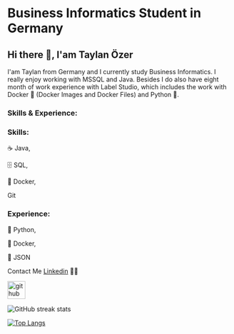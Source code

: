 # Business Informatics Student in Germany
## Hi there 👋, I'am Taylan Özer

I'am Taylan from Germany and I currently study Business Informatics. I really enjoy working with MSSQL and Java. Besides I do also have eight month of work experience with Label Studio, which includes the work with Docker 🐳 (Docker Images and Docker Files) and Python 🐍.

### Skills & Experience: 

### Skills:

☕ Java, 

🗄️ SQL,

🐳 Docker,

  Git

### Experience:

🐍 Python, 
  
🐳 Docker,

📜 JSON
  
Contact Me [Linkedin](https://www.linkedin.com/in/taylan-özer-ab6890143/) 👨‍💻

[<img src='https://cdn.jsdelivr.net/npm/simple-icons@3.0.1/icons/github.svg' alt='github' height='40'>](https://github.com/tBuddy00)  

![GitHub streak stats](https://streak-stats.demolab.com/?user=tBuddy00)  

[![Top Langs](https://github-readme-stats.vercel.app/api/top-langs/?username=tBuddy00)](https://github.com/anuraghazra/github-readme-stats)
